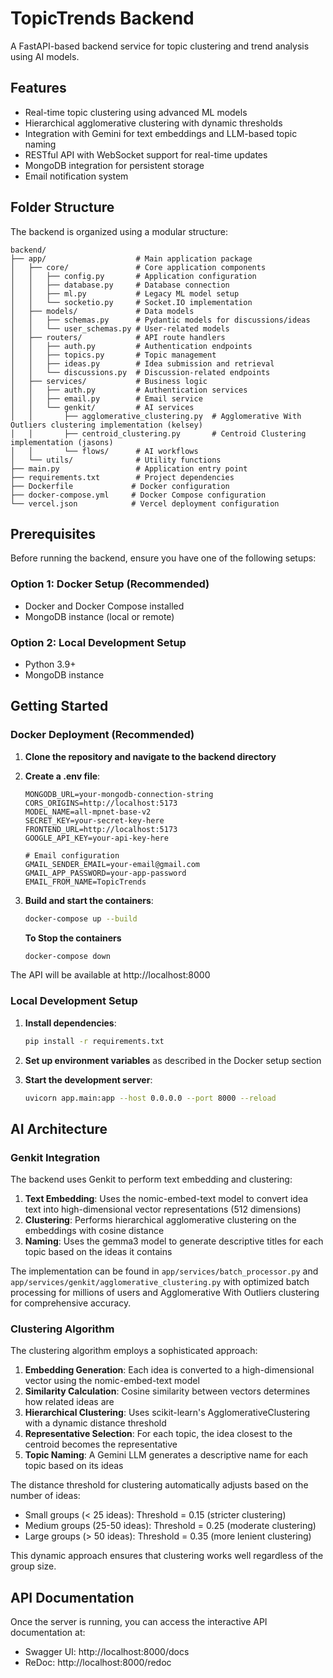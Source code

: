 # TopicTrends Backend

A FastAPI-based backend service for topic clustering and trend analysis using AI models.

## Features

- Real-time topic clustering using advanced ML models
- Hierarchical agglomerative clustering with dynamic thresholds
- Integration with Gemini for text embeddings and LLM-based topic naming
- RESTful API with WebSocket support for real-time updates
- MongoDB integration for persistent storage
- Email notification system

## Folder Structure

The backend is organized using a modular structure:

```
backend/
├── app/                    # Main application package
│   ├── core/               # Core application components
│   │   ├── config.py       # Application configuration
│   │   ├── database.py     # Database connection
│   │   ├── ml.py           # Legacy ML model setup
│   │   └── socketio.py     # Socket.IO implementation
│   ├── models/             # Data models
│   │   ├── schemas.py      # Pydantic models for discussions/ideas
│   │   └── user_schemas.py # User-related models
│   ├── routers/            # API route handlers 
│   │   ├── auth.py         # Authentication endpoints
│   │   ├── topics.py       # Topic management
│   │   ├── ideas.py        # Idea submission and retrieval
│   │   └── discussions.py  # Discussion-related endpoints
│   ├── services/           # Business logic
│   │   ├── auth.py         # Authentication services
│   │   ├── email.py        # Email service
│   │   └── genkit/         # AI services
│   │       ├── agglomerative_clustering.py  # Agglomerative With Outliers clustering implementation (kelsey)
│   │       ├── centroid_clustering.py       # Centroid Clustering implementation (jasons)
│   │       └── flows/      # AI workflows
│   └── utils/              # Utility functions
├── main.py                 # Application entry point
├── requirements.txt        # Project dependencies
├── Dockerfile             # Docker configuration
├── docker-compose.yml     # Docker Compose configuration
└── vercel.json            # Vercel deployment configuration
```

## Prerequisites

Before running the backend, ensure you have one of the following setups:

### Option 1: Docker Setup (Recommended)

- Docker and Docker Compose installed
- MongoDB instance (local or remote)

### Option 2: Local Development Setup

- Python 3.9+
- MongoDB instance

## Getting Started

### Docker Deployment (Recommended)

1. **Clone the repository and navigate to the backend directory**

2. **Create a .env file**:
   ```env
   MONGODB_URL=your-mongodb-connection-string
   CORS_ORIGINS=http://localhost:5173
   MODEL_NAME=all-mpnet-base-v2
   SECRET_KEY=your-secret-key-here
   FRONTEND_URL=http://localhost:5173
   GOOGLE_API_KEY=your-api-key-here
   
   # Email configuration 
   GMAIL_SENDER_EMAIL=your-email@gmail.com
   GMAIL_APP_PASSWORD=your-app-password
   EMAIL_FROM_NAME=TopicTrends
   ```

3. **Build and start the containers**:
   ```bash
   docker-compose up --build
   ```
   **To Stop the containers**
   ```bash
   docker-compose down
   ```

The API will be available at http://localhost:8000

### Local Development Setup

1. **Install dependencies**:
   ```bash
   pip install -r requirements.txt
   ```

2. **Set up environment variables** as described in the Docker setup section

3. **Start the development server**:
   ```bash
   uvicorn app.main:app --host 0.0.0.0 --port 8000 --reload
   ```

## AI Architecture

### Genkit Integration

The backend uses Genkit to perform text embedding and clustering:

1. **Text Embedding**: Uses the nomic-embed-text model to convert idea text into high-dimensional vector representations (512 dimensions)
2. **Clustering**: Performs hierarchical agglomerative clustering on the embeddings with cosine distance
3. **Naming**: Uses the gemma3 model to generate descriptive titles for each topic based on the ideas it contains

The implementation can be found in `app/services/batch_processor.py` and `app/services/genkit/agglomerative_clustering.py` with optimized batch processing for millions of users and Agglomerative With Outliers clustering for comprehensive accuracy.

### Clustering Algorithm

The clustering algorithm employs a sophisticated approach:

1. **Embedding Generation**: Each idea is converted to a high-dimensional vector using the nomic-embed-text model
2. **Similarity Calculation**: Cosine similarity between vectors determines how related ideas are
3. **Hierarchical Clustering**: Uses scikit-learn's AgglomerativeClustering with a dynamic distance threshold
4. **Representative Selection**: For each topic, the idea closest to the centroid becomes the representative
5. **Topic Naming**: A Gemini LLM generates a descriptive name for each topic based on its ideas

The distance threshold for clustering automatically adjusts based on the number of ideas:
- Small groups (< 25 ideas): Threshold = 0.15 (stricter clustering)
- Medium groups (25-50 ideas): Threshold = 0.25 (moderate clustering)
- Large groups (> 50 ideas): Threshold = 0.35 (more lenient clustering)

This dynamic approach ensures that clustering works well regardless of the group size.

## API Documentation

Once the server is running, you can access the interactive API documentation at:

- Swagger UI: http://localhost:8000/docs
- ReDoc: http://localhost:8000/redoc
